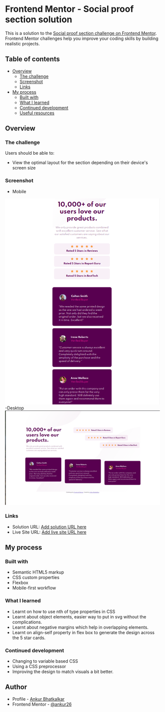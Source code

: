 # Frontend Mentor - Social proof section solution

This is a solution to the [Social proof section challenge on Frontend Mentor](https://www.frontendmentor.io/challenges/social-proof-section-6e0qTv_bA). Frontend Mentor challenges help you improve your coding skills by building realistic projects. 

## Table of contents

- [Overview](#overview)
  - [The challenge](#the-challenge)
  - [Screenshot](#screenshot)
  - [Links](#links)
- [My process](#my-process)
  - [Built with](#built-with)
  - [What I learned](#what-i-learned)
  - [Continued development](#continued-development)
  - [Useful resources](#useful-resources)


## Overview

### The challenge

Users should be able to:

- View the optimal layout for the section depending on their device's screen size

### Screenshot

- Mobile
<img src="readme_assets/social-proof-mobile.png">
-Desktop
<img src="readme_assets/social-proof-desktop.png">


### Links

- Solution URL: [Add solution URL here](https://your-solution-url.com)
- Live Site URL: [Add live site URL here](https://your-live-site-url.com)

## My process

### Built with

- Semantic HTML5 markup
- CSS custom properties
- Flexbox
- Mobile-first workflow

### What I learned

- Learnt on how to use nth of type properties in CSS
- Learnt about object elements, easier way to put in svg without the complications. 
- Learnt about negative margins which help in overlapping elements.
- Learnt on align-self property in flex box to generate the design across the 5 star cards.

### Continued development

- Changing to variable based CSS
- Using a CSS preprocessor
- Improving the design to match visuals a bit better.

## Author

- Profile - [Ankur Bhatkalkar](https://www.linkedin.com/in/ankur-bhatkalkar)
- Frontend Mentor - [@ankur26](https://www.frontendmentor.io/profile/ankur26)



